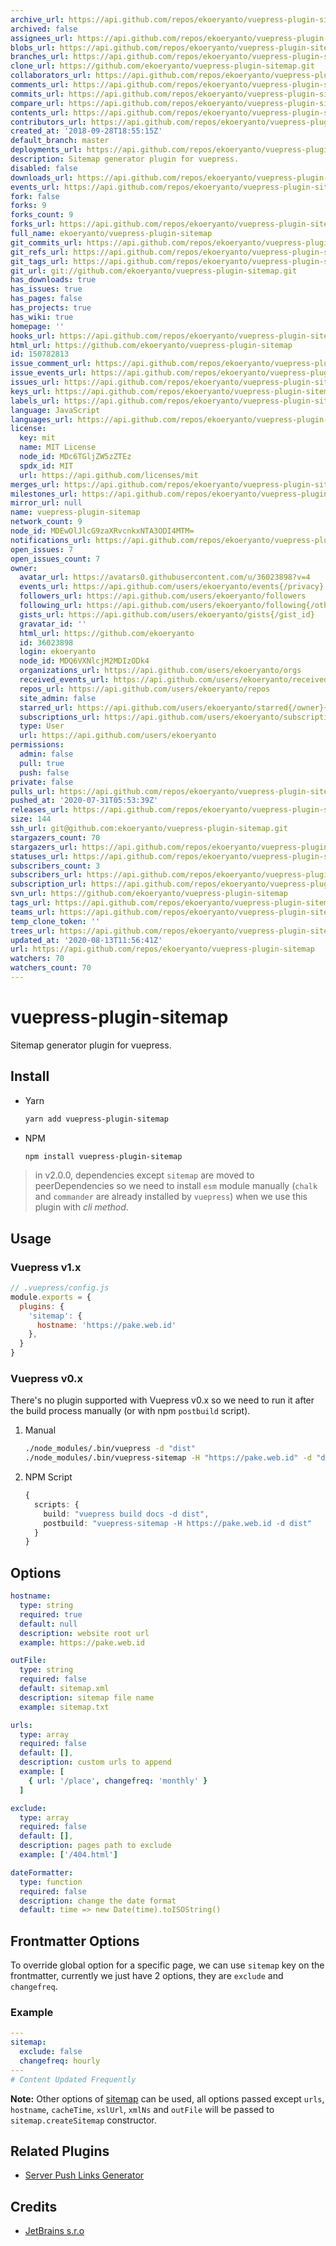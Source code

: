 ```yaml
---
archive_url: https://api.github.com/repos/ekoeryanto/vuepress-plugin-sitemap/{archive_format}{/ref}
archived: false
assignees_url: https://api.github.com/repos/ekoeryanto/vuepress-plugin-sitemap/assignees{/user}
blobs_url: https://api.github.com/repos/ekoeryanto/vuepress-plugin-sitemap/git/blobs{/sha}
branches_url: https://api.github.com/repos/ekoeryanto/vuepress-plugin-sitemap/branches{/branch}
clone_url: https://github.com/ekoeryanto/vuepress-plugin-sitemap.git
collaborators_url: https://api.github.com/repos/ekoeryanto/vuepress-plugin-sitemap/collaborators{/collaborator}
comments_url: https://api.github.com/repos/ekoeryanto/vuepress-plugin-sitemap/comments{/number}
commits_url: https://api.github.com/repos/ekoeryanto/vuepress-plugin-sitemap/commits{/sha}
compare_url: https://api.github.com/repos/ekoeryanto/vuepress-plugin-sitemap/compare/{base}...{head}
contents_url: https://api.github.com/repos/ekoeryanto/vuepress-plugin-sitemap/contents/{+path}
contributors_url: https://api.github.com/repos/ekoeryanto/vuepress-plugin-sitemap/contributors
created_at: '2018-09-28T18:55:15Z'
default_branch: master
deployments_url: https://api.github.com/repos/ekoeryanto/vuepress-plugin-sitemap/deployments
description: Sitemap generator plugin for vuepress.
disabled: false
downloads_url: https://api.github.com/repos/ekoeryanto/vuepress-plugin-sitemap/downloads
events_url: https://api.github.com/repos/ekoeryanto/vuepress-plugin-sitemap/events
fork: false
forks: 9
forks_count: 9
forks_url: https://api.github.com/repos/ekoeryanto/vuepress-plugin-sitemap/forks
full_name: ekoeryanto/vuepress-plugin-sitemap
git_commits_url: https://api.github.com/repos/ekoeryanto/vuepress-plugin-sitemap/git/commits{/sha}
git_refs_url: https://api.github.com/repos/ekoeryanto/vuepress-plugin-sitemap/git/refs{/sha}
git_tags_url: https://api.github.com/repos/ekoeryanto/vuepress-plugin-sitemap/git/tags{/sha}
git_url: git://github.com/ekoeryanto/vuepress-plugin-sitemap.git
has_downloads: true
has_issues: true
has_pages: false
has_projects: true
has_wiki: true
homepage: ''
hooks_url: https://api.github.com/repos/ekoeryanto/vuepress-plugin-sitemap/hooks
html_url: https://github.com/ekoeryanto/vuepress-plugin-sitemap
id: 150782813
issue_comment_url: https://api.github.com/repos/ekoeryanto/vuepress-plugin-sitemap/issues/comments{/number}
issue_events_url: https://api.github.com/repos/ekoeryanto/vuepress-plugin-sitemap/issues/events{/number}
issues_url: https://api.github.com/repos/ekoeryanto/vuepress-plugin-sitemap/issues{/number}
keys_url: https://api.github.com/repos/ekoeryanto/vuepress-plugin-sitemap/keys{/key_id}
labels_url: https://api.github.com/repos/ekoeryanto/vuepress-plugin-sitemap/labels{/name}
language: JavaScript
languages_url: https://api.github.com/repos/ekoeryanto/vuepress-plugin-sitemap/languages
license:
  key: mit
  name: MIT License
  node_id: MDc6TGljZW5zZTEz
  spdx_id: MIT
  url: https://api.github.com/licenses/mit
merges_url: https://api.github.com/repos/ekoeryanto/vuepress-plugin-sitemap/merges
milestones_url: https://api.github.com/repos/ekoeryanto/vuepress-plugin-sitemap/milestones{/number}
mirror_url: null
name: vuepress-plugin-sitemap
network_count: 9
node_id: MDEwOlJlcG9zaXRvcnkxNTA3ODI4MTM=
notifications_url: https://api.github.com/repos/ekoeryanto/vuepress-plugin-sitemap/notifications{?since,all,participating}
open_issues: 7
open_issues_count: 7
owner:
  avatar_url: https://avatars0.githubusercontent.com/u/36023898?v=4
  events_url: https://api.github.com/users/ekoeryanto/events{/privacy}
  followers_url: https://api.github.com/users/ekoeryanto/followers
  following_url: https://api.github.com/users/ekoeryanto/following{/other_user}
  gists_url: https://api.github.com/users/ekoeryanto/gists{/gist_id}
  gravatar_id: ''
  html_url: https://github.com/ekoeryanto
  id: 36023898
  login: ekoeryanto
  node_id: MDQ6VXNlcjM2MDIzODk4
  organizations_url: https://api.github.com/users/ekoeryanto/orgs
  received_events_url: https://api.github.com/users/ekoeryanto/received_events
  repos_url: https://api.github.com/users/ekoeryanto/repos
  site_admin: false
  starred_url: https://api.github.com/users/ekoeryanto/starred{/owner}{/repo}
  subscriptions_url: https://api.github.com/users/ekoeryanto/subscriptions
  type: User
  url: https://api.github.com/users/ekoeryanto
permissions:
  admin: false
  pull: true
  push: false
private: false
pulls_url: https://api.github.com/repos/ekoeryanto/vuepress-plugin-sitemap/pulls{/number}
pushed_at: '2020-07-31T05:53:39Z'
releases_url: https://api.github.com/repos/ekoeryanto/vuepress-plugin-sitemap/releases{/id}
size: 144
ssh_url: git@github.com:ekoeryanto/vuepress-plugin-sitemap.git
stargazers_count: 70
stargazers_url: https://api.github.com/repos/ekoeryanto/vuepress-plugin-sitemap/stargazers
statuses_url: https://api.github.com/repos/ekoeryanto/vuepress-plugin-sitemap/statuses/{sha}
subscribers_count: 3
subscribers_url: https://api.github.com/repos/ekoeryanto/vuepress-plugin-sitemap/subscribers
subscription_url: https://api.github.com/repos/ekoeryanto/vuepress-plugin-sitemap/subscription
svn_url: https://github.com/ekoeryanto/vuepress-plugin-sitemap
tags_url: https://api.github.com/repos/ekoeryanto/vuepress-plugin-sitemap/tags
teams_url: https://api.github.com/repos/ekoeryanto/vuepress-plugin-sitemap/teams
temp_clone_token: ''
trees_url: https://api.github.com/repos/ekoeryanto/vuepress-plugin-sitemap/git/trees{/sha}
updated_at: '2020-08-13T11:56:41Z'
url: https://api.github.com/repos/ekoeryanto/vuepress-plugin-sitemap
watchers: 70
watchers_count: 70
---
```


# vuepress-plugin-sitemap

Sitemap generator plugin for vuepress.


## Install

* Yarn

  ```sh
  yarn add vuepress-plugin-sitemap
  ```

* NPM

  ```sh
  npm install vuepress-plugin-sitemap
  ```

> in v2.0.0, dependencies except `sitemap` are moved to peerDependencies so we need to install `esm` module manually (`chalk` and `commander` are already installed by `vuepress`) when we use this plugin with *cli method*.


## Usage

### Vuepress v1.x

```js
// .vuepress/config.js
module.exports = {
  plugins: {
    'sitemap': {
      hostname: 'https://pake.web.id'
    },
  }
}
```

### Vuepress v0.x

There's no plugin supported with Vuepress v0.x so we need to run it after the build process manually (or with npm `postbuild` script).

1. Manual

   ```sh
   ./node_modules/.bin/vuepress -d "dist"
   ./node_modules/.bin/vuepress-sitemap -H "https://pake.web.id" -d "dist"
   ```

2. NPM Script

   ```ts
   {
     scripts: {
       build: "vuepress build docs -d dist",
       postbuild: "vuepress-sitemap -H https://pake.web.id -d dist"
     }
   }
   ```


## Options

```yml
hostname:
  type: string
  required: true
  default: null
  description: website root url
  example: https://pake.web.id

outFile:
  type: string
  required: false
  default: sitemap.xml
  description: sitemap file name
  example: sitemap.txt

urls:
  type: array
  required: false
  default: [],
  description: custom urls to append
  example: [
    { url: '/place', changefreq: 'monthly' }
  ]

exclude:
  type: array
  required: false
  default: [],
  description: pages path to exclude
  example: ['/404.html']

dateFormatter:
  type: function
  required: false
  description: change the date format
  default: time => new Date(time).toISOString()
```


## Frontmatter Options

To override global option for a specific page, we can use `sitemap` key on the frontmatter,
currently we just have 2 options, they are `exclude` and `changefreq`.


### Example

```yml
---
sitemap:
  exclude: false
  changefreq: hourly
---
# Content Updated Frequently
```

**Note:**
Other options of [sitemap](https://npm.im/sitemap) can be used, all options passed except `urls`, `hostname`, `cacheTime`, `xslUrl`, `xmlNs` and `outFile` will be passed to `sitemap.createSitemap` constructor.


## Related Plugins

* [Server Push Links Generator](https://github.com/ekoeryanto/vuepress-plugin-server-push)


## Credits
* [JetBrains s.r.o](https://www.jetbrains.com/?from=vuepress-plugin-sitemap)
